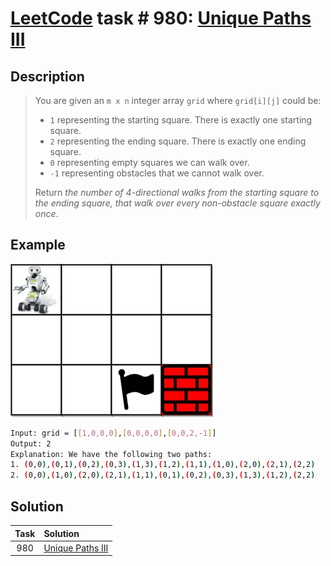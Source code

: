 # [LeetCode][leetcode] task # 980: [Unique Paths III][task]

Description
-----------

> You are given an `m x n` integer array `grid` where `grid[i][j]` could be:
> * `1` representing the starting square. There is exactly one starting square.
> * `2` representing the ending square. There is exactly one ending square.
> * `0` representing empty squares we can walk over.
> * `-1` representing obstacles that we cannot walk over.
>
> Return _the number of 4-directional walks from the starting square to the ending square,
> that walk over every non-obstacle square exactly once_.

Example
-------

![grid.png](image/grid.png)

```sh
Input: grid = [[1,0,0,0],[0,0,0,0],[0,0,2,-1]]
Output: 2
Explanation: We have the following two paths: 
1. (0,0),(0,1),(0,2),(0,3),(1,3),(1,2),(1,1),(1,0),(2,0),(2,1),(2,2)
2. (0,0),(1,0),(2,0),(2,1),(1,1),(0,1),(0,2),(0,3),(1,3),(1,2),(2,2)
```

Solution
--------

| Task | Solution                     |
|:----:|:-----------------------------|
| 980  | [Unique Paths III][solution] |


[leetcode]: <http://leetcode.com/>
[task]: <https://leetcode.com/problems/unique-paths-iii/>
[solution]: <https://github.com/wellaxis/praxis-leetcode/blob/main/src/main/java/com/witalis/praxis/leetcode/task/h10/p980/option/Practice.java>
